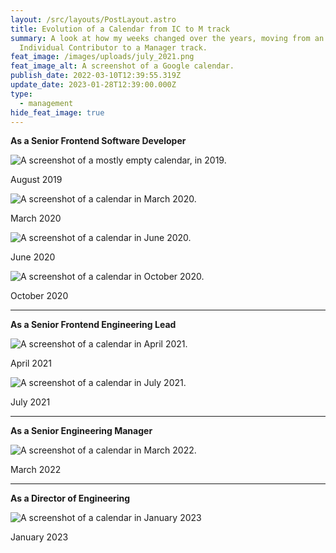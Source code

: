 ```yaml
---
layout: /src/layouts/PostLayout.astro
title: Evolution of a Calendar from IC to M track
summary: A look at how my weeks changed over the years, moving from an
  Individual Contributor to a Manager track.
feat_image: /images/uploads/july_2021.png
feat_image_alt: A screenshot of a Google calendar.
publish_date: 2022-03-10T12:39:55.319Z
update_date: 2023-01-28T12:39:00.000Z
type:
  - management
hide_feat_image: true
---
```


**As a Senior Frontend Software Developer**

![A screenshot of a mostly empty calendar, in 2019.](/images/uploads/august_2019.png 'Calendar in August 2019')

<p class="u-ImageDescription">August 2019</p>

![A screenshot of a calendar in March 2020.](/images/uploads/march_2020.png 'Calendar in March 2020')

<p class="u-ImageDescription">March 2020</p>

![A screenshot of a calendar in June 2020.](/images/uploads/june_2020.png 'June 2020')

<p class="u-ImageDescription">June 2020</p>

![A screenshot of a calendar in October 2020.](/images/uploads/october_2020.png 'October 2020')

<p class="u-ImageDescription">October 2020</p>

<hr>

**As a Senior Frontend Engineering Lead**

![A screenshot of a calendar in April 2021.](/images/uploads/april_2021.png 'April 2021')

<p class="u-ImageDescription">April 2021</p>

![A screenshot of a calendar in July 2021.](/images/uploads/july_2021.png 'July 2021')

<p class="u-ImageDescription">July 2021</p>

<hr>

**As a Senior Engineering Manager**

![A screenshot of a calendar in March 2022.](/images/uploads/march_2022.png 'March 2022')

<p class="u-ImageDescription">March 2022</p>

<hr>

**As a Director of Engineering**

![A screenshot of a calendar in January 2023](/images/uploads/calendar.png 'January 2023')

<p class="u-ImageDescription">January 2023</p>
